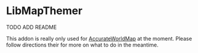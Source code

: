 # LibMapThemer
TODO ADD README

This addon is really only used for [AccurateWorldMap](https://github.com/XiokroDarc/AccurateWorldMap) at the moment. Please follow directions their for more on what to do in the meantime.